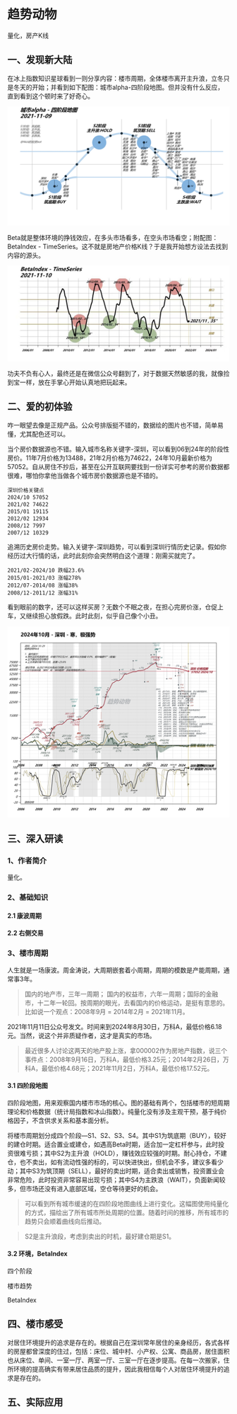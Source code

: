 # 趋势动物

量化，房产K线

## 一、发现新大陆

在冰上指数知识星球看到一则分享内容：楼市周期，全体楼市离开主升浪，立冬只是冬天的开始；并看到如下配图：城市alpha-四阶段地图。但并没有什么反应，直到看到这个顿时来了好奇心。

![城市alpha-四阶段地图](./assets/趋势动物-城市alpha-四阶段地图-20211109.jpg)

Beta就是整体环境的挣钱效应，在多头市场看多，在空头市场看空；附配图：BetaIndex - TimeSeries。这不就是房地产价格K线？于是我开始想方设法去找到内容的源头。

![城市alpha-四阶段地图](./assets/趋势动物-BetaIndexTimeSeries-20211110.jpg)

功夫不负有心人，最终还是在微信公众号翻到了，对于数据天然敏感的我，就像捡到宝一样，放在手掌心开始认真地把玩起来。

## 二、爱的初体验

咋一眼望去像是正规产品。公众号排版挺不错的，数据绘的图片也不错，简单易懂，尤其配色还可以。

当个房价数据源也不错。输入城市名称关键字-深圳，可以看到06到24年的阶段性房价。11年7月价格为13488，21年2月价格为74622，24年10月最新价格为57052。自从房住不抄后，甚至在公开互联网要找到一份详实可参考的房价数据都很难，哪怕你拿他当做各个城市房价数据源也是不错的。

```text
深圳价格关键点
2024/10 57052
2021/02 74622
2015/01 19115
2012/02 12934
2008/12 7997 
2007/12 10329
```

追溯历史房价走势。输入关键字-深圳趋势，可以看到深圳行情历史记录。假如你经历过大行情的话，此时此刻你会突然明白这个道理：刚需买就完了。

```text
2021/02-2024/10 跌幅23.6%
2015/01-2021/03 涨幅278%
2012/07-2014/08 涨幅38%
2008/12-2011/12 涨幅31%
```

看到眼前的数字，还可以这样买房？无数个不眠之夜，在担心完房价涨，仓促上车，又继续担心放假跌。此时此刻，似乎自己像个小丑。

![深圳2024年10月](./assets/趋势动物-深圳-202410.jpg)

## 三、深入研读

### 1、作者简介

量化。

### 2、基础知识

#### 2.1 康波周期

#### 2.2 右侧交易

### 3、楼市周期

人生就是一场康波。周金涛说，大周期嵌套着小周期，周期的模数是产能周期，通常事3年。

> 国内的地产市，三年一周期； 国内的权益市，六年一周期；国际的金融市，十二年一轮回。按周期的眼光，去看国内的价格运动，是挺有意思的。比如说一个观点：2008年9月 = 2014年2月 = 2021年11月。

2021年11月11日公众号发文。时间来到2024年8月30日，万科A，最低价格6.18元。当然，说这个并非质疑作者，这才是真实的市场。

> 最近很多人讨论这两天的地产股上涨，拿000002作为房地产指数，说三个事件点：2008年9月16日，万科A，最低价格3.25元；2014年2月26日，万科A，最低价格4.68元；2021年11月2日，万科A，最低价格17.52元。

#### 3.1 四阶段地图

四阶段地图，用来观察国内楼市市场的核心。图的基础有两个，包括楼市的短周期理论和价格数据（统计局指数和冰山指数）。纯量化没有涉及主观干预，基于纯价格因子，不含供求关系和基本面分析。

将楼市周期划分成四个阶段—S1、S2、S3、S4。其中S1为筑底期（BUY），较好的建仓时期。适合置业或建仓，如遇高Beta时期，适合加一定杠杆参与，此时投资很难亏损；其中S2为主升浪（HOLD），赚钱效应较强的时期。耐心持仓，不建仓，也不卖出，如有流动性强的标的，可以快进快出，但机会不多，建议多看少动；其中S3为筑顶期（SELL），最好的卖出时期，适合卖出或销售，投资置业会非常危险，此时投资非常容易出现亏损；其中S4为主跌浪（WAIT），负面新闻较多，但市场还没有进入底部区域，空仓等待更好的机会。

> 可以看到所有城市缓速的在四阶段地图曲线上进行变化。这幅图使用纯量化的方式，描绘出了所有城市所处周期的位置。随着时间的推移，所有城市的趋势只会顺着曲线向后推动。

> S2是主升浪段，考虑到卖出的时机，最好建仓期是S1。

#### 3.2 环境，BetaIndex


四个阶段

楼市趋势

BetaIndex

## 四、楼市感受

对居住环境提升的追求是存在的。根据自己在深圳常年居住的亲身经历，各式各样的房屋都曾深度的住过，包括：床位、城中村、小产权、公寓、商品房，居住面积也从床位、单间、一室一厅、两室一厅、三室一厅在逐步提高。在每一次搬家，住所环境的提高确实有带来居住品质的提升，因此我相信每个人对居住环境提升的追求是存在的。

## 五、实际应用